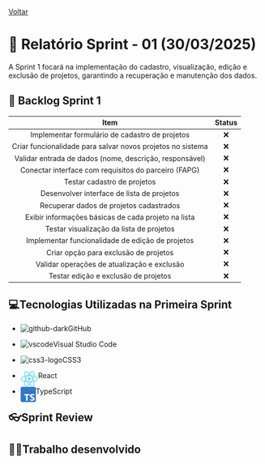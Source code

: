 <a href="../README.md">Voltar</a>

# 📄 Relatório Sprint - 01 (30/03/2025)

A Sprint 1 focará na implementação do cadastro, visualização, edição e exclusão de projetos, garantindo a recuperação e manutenção dos dados.

<h2 aling="center">📜 Backlog Sprint 1 </h2>
<span id="backlog1">
  
| Item | Status | 
| :----: | :----: | 
Implementar formulário de cadastro de projetos|❌
Criar funcionalidade para salvar novos projetos no sistema|❌
Validar entrada de dados (nome, descrição, responsável)|❌
Conectar interface com requisitos do parceiro (FAPG)|❌
Testar cadastro de projetos|❌
Desenvolver interface de lista de projetos|❌
Recuperar dados de projetos cadastrados|❌
Exibir informações básicas de cada projeto na lista|❌
Testar visualização da lista de projetos|❌
Implementar funcionalidade de edição de projetos|❌
Criar opção para exclusão de projetos|❌
Validar operações de atualização e exclusão|❌
Testar edição e exclusão de projetos|❌


<h2 aling="center"> 💻Tecnologias Utilizadas na Primeira Sprint </h2>
<span id="tecnologia">

 * <p>
    <img align="left" title="github-dark" height="30px" src="https://user-images.githubusercontent.com/76211125/227561942-1503fb74-eb8e-41d1-936e-bf22bc2d70eb.png#gh-dark-mode-only"/>  
    GitHub 
 </p>

 * <p>
    <img align="left" title="vscode" height="30px" src="https://user-images.githubusercontent.com/76211125/227505063-5839c5e0-9524-41ff-9d24-ce6cbaf217a6.png"/>
    Visual Studio Code 
 </p>


 * <p>
    <img align="left" title="css3-logo" height="30px" src="https://user-images.githubusercontent.com/76211125/227503103-bb7005d7-5f2f-46e4-adb5-92ef19ce677d.png"/>  
    CSS3 
 </p>
 
* <p>
    <img align="left" title="react-logo" height="30px" src="https://github.com/ThothTech-Fatec/Maat-View/blob/main/Static/React.png"/>  
    React 
</p>

* <p>
    <img align="left" title="typescript-logo" height="30px" src="https://github.com/ThothTech-Fatec/Maat-View/blob/main/TypeScript.png"/>  
    TypeScript 
</p>
</span>


## 👓Sprint Review

## 👨‍💻Trabalho desenvolvido

